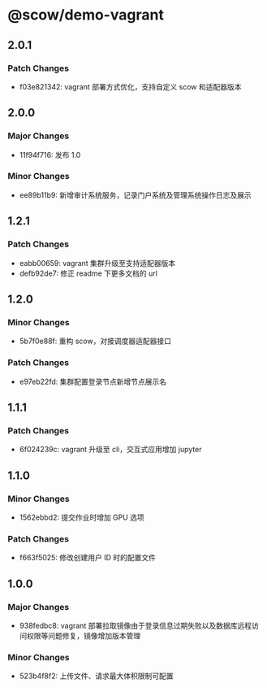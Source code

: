 # @scow/demo-vagrant

## 2.0.1

### Patch Changes

- f03e821342: vagrant 部署方式优化，支持自定义 scow 和适配器版本

## 2.0.0

### Major Changes

- 11f94f716: 发布 1.0

### Minor Changes

- ee89b11b9: 新增审计系统服务，记录门户系统及管理系统操作日志及展示

## 1.2.1

### Patch Changes

- eabb00659: vagrant 集群升级至支持适配器版本
- defb92de7: 修正 readme 下更多文档的 url

## 1.2.0

### Minor Changes

- 5b7f0e88f: 重构 scow，对接调度器适配器接口

### Patch Changes

- e97eb22fd: 集群配置登录节点新增节点展示名

## 1.1.1

### Patch Changes

- 6f024239c: vagrant 升级至 cli，交互式应用增加 jupyter

## 1.1.0

### Minor Changes

- 1562ebbd2: 提交作业时增加 GPU 选项

### Patch Changes

- f663f5025: 修改创建用户 ID 时的配置文件

## 1.0.0

### Major Changes

- 938fedbc8: vagrant 部署拉取镜像由于登录信息过期失败以及数据库远程访问权限等问题修复，镜像增加版本管理

### Minor Changes

- 523b4f8f2: 上传文件、请求最大体积限制可配置
